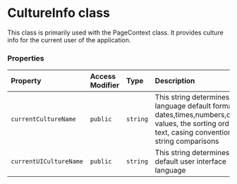 # CultureInfo class





This class is primarily used with the PageContext class. It provides culture info 
for the current user of the application.



### Properties

| Property	   | Access Modifier | Type	| Description|
|:-------------|:----|:-------|:-----------|
|`currentCultureName`     | `public` | `string` | This string determines the language default format for dates,times,numbers,currency values,  the sorting order of text, casing conventions, and string comparisons |
|`currentUICultureName`     | `public` | `string` | This string determines the default user interface language |






